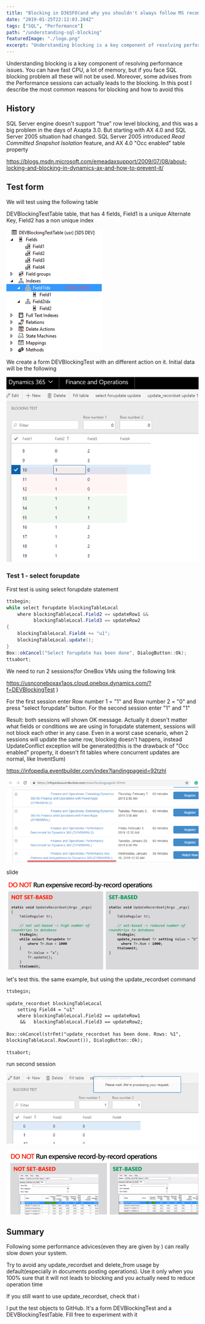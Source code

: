 ```yaml
---
title: "Blocking in D365FO(and why you shouldn't always follow MS recommendations)"
date: "2019-01-25T22:12:03.284Z"
tags: ["SQL", "Performance"]
path: "/understanding-sql-blocking"
featuredImage: "./logo.png"
excerpt: "Understanding blocking is a key component of resolving performance issues. You can have fast CPU, a lot of memory, but if you face SQL blocking problem all these will not be used  "
---
```


Understanding blocking is a key component of resolving performance issues. You can have fast CPU, a lot of memory, but if you face SQL blocking problem all these will not be used. Moreover, some advises from the Performance sessions  can actually leads to the blocking. In this post I describe the most common reasons for blocking and how to avoid this

## History	

SQL Server engine doesn't support "true" row level blocking, and this was a big problem in the days of Axapta 3.0. But starting with AX 4.0 and SQL Server 2005 situation had changed. SQL Server 2005 introduced  *Read Committed Snapshot Isolation* feature, and AX 4.0 "Occ enabled" table property

https://blogs.msdn.microsoft.com/emeadaxsupport/2009/07/08/about-locking-and-blocking-in-dynamics-ax-and-how-to-prevent-it/

## Test form 

We will test using the following table

 DEVBlockingTestTable table, that has 4 fields, Field1 is a unique Alternate Key, Field2 has a non unique index

![1548397937555](TestTableAOT.png)

We create a form DEVBlockingTest with an different action on it. Initial data will be the following 

![1548397644658](TestTable.png)

### Test 1 - select forupdate

First test is using select forupdate statement 

```csharp
ttsbegin;
while select forupdate blockingTableLocal
	where blockingTableLocal.Field2 == updateRow1 &&
		  blockingTableLocal.Field3 == updateRow2
{   
	blockingTableLocal.Field4 += "u1";
    blockingTableLocal.update();
}
Box::okCancel("Select forupdate has been done", DialogButton::Ok);
ttsabort;
```

We need to run 2 sessions(for OneBox VMs using the following link

https://usnconeboxax1aos.cloud.onebox.dynamics.com/?f=DEVBlockingTest ) 

For the first session enter Row number 1 = "1" and Row number 2 = "0" and press "select forupdate" button. For the second session enter "1" and "1"

Result: both sessions will shown OK message. Actually it doesn't matter what fields or conditions we are using in forupdate statement, sessions will not block each other in any case. Even in a worst case scenario, when 2 sessions will update the same row, blocking doesn't happens, instead UpdateConflict exception will be generated(this is the drawback of "Occ enabled" property, it doesn't fit tables where concurrent updates are normal, like InventSum)



https://infopedia.eventbuilder.com/index?landingpageid=92tzhl 



![1548400337887](InfopediaMain.png)



slide

![1548400892774](InfopediaAdvice.png)

let's test this. the same example, but using the update_recordset command

```
ttsbegin;

update_recordset blockingTableLocal
    setting Field4 = "u1"
    where blockingTableLocal.Field2 == updateRow1
     &&   blockingTableLocal.Field3 == updateRow2;

Box::okCancel(strFmt("update_recordset has been done. Rows: %1", blockingTableLocal.RowCount()), DialogButton::Ok);

ttsabort;
```

run second session

![1548401791918](TestTableBlocking.png)





![1548401557126](InfopediaResult.png)



## Summary

Following some performance advices(even they are given by ) can really slow down your system. 

Try to avoid any update_recordset and delete_from usage by default(especially in documents posting operations). Use it only when you 100% sure that it will not leads to blocking and you actually need to reduce operation time

If you still want to use update_recordset, check that i

I put the test objects to GitHub. It's a form DEVBlockingTest and a DEVBlockingTestTable. Fill free to experiment with it